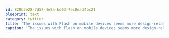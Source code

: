 ```yaml
---
id: 828b3e28-7d57-4e8a-bd03-7ec8ead4bc21
blueprint: text
category: twitter
title: 'The issues with Flash on mobile devices seems more design-related than platform-related.'
caption: 'The issues with Flash on mobile devices seems more design-related than platform-related.'
---
```


